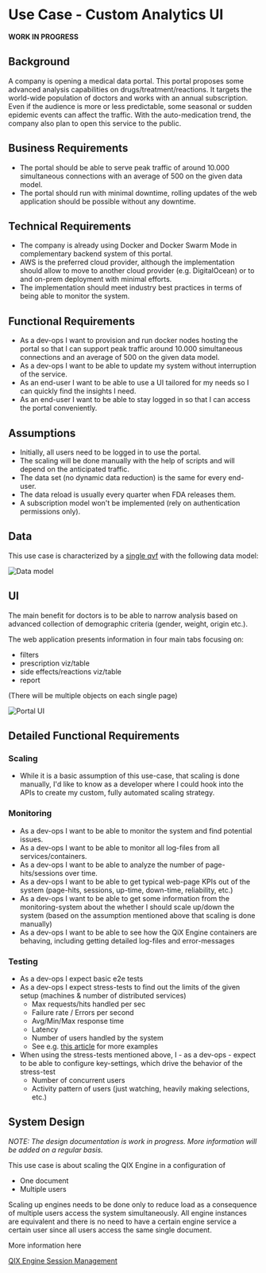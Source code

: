# Use Case - Custom Analytics UI

**WORK IN PROGRESS**

## Background

A company is opening a medical data portal. This portal proposes some advanced analysis capabilities on drugs/treatment/reactions. It targets the world-wide population of doctors and works with an annual subscription. Even if the audience is more or less predictable, some seasonal or sudden epidemic events can affect the traffic. With the auto-medication trend, the company also plan to open this service to the public.

## Business Requirements

* The portal should be able to serve peak traffic of around 10.000 simultaneous connections with an average of 500 on the given data model.
* The portal should run with minimal downtime, rolling updates of the web application should be possible without any downtime.


## Technical Requirements

* The company is already using Docker and Docker Swarm Mode in complementary backend system of this portal.
* AWS is the preferred cloud provider, although the implementation should allow to move to another cloud provider (e.g. DigitalOcean) or to and on-prem deployment with minimal efforts.
* The implementation should meet industry best practices in terms of being able to monitor the system.

## Functional Requirements

* As a dev-ops I want to provision and run docker nodes hosting the portal so that I can support peak traffic around 10.000 simultaneous connections and an average of 500 on the given data model.
* As a dev-ops I want to be able to update my system without interruption of the service.
* As an end-user I want to be able to use a UI tailored for my needs so I can quickly find the insights I need.
* As an end-user I want to be able to stay logged in so that I can access the portal conveniently.

## Assumptions

* Initially, all users need to be logged in to use the portal.
* The scaling will be done manually with the help of scripts and will depend on the anticipated traffic.
* The data set (no dynamic data reduction) is the same for every end-user.
* The data reload is usually every quarter when FDA releases them.
* A subscription model won't be implemented (rely on authentication permissions only).


## Data

This use case is characterized by a [single qvf](./fda-drug-cases.qvf) with the following data model:

![Data model](./data-model.png)

## UI

The main benefit for doctors is to be able to narrow analysis based on advanced collection of demographic criteria (gender, weight, origin etc.).

The web application presents information in four main tabs focusing on:

* filters
* prescription viz/table
* side effects/reactions viz/table
* report

(There will be multiple objects on each single page)

![Portal UI](./portal-ui.png)

## Detailed Functional Requirements

### Scaling

- While it is a basic assumption of this use-case, that scaling is done manually, I'd like to know as a developer where I could hook into the APIs to create my custom, fully automated scaling strategy.

### Monitoring

- As a dev-ops I want to be able to monitor the system and find potential issues.
- As a dev-ops I want to be able to monitor all log-files from all services/containers.
- As a dev-ops I want to be able to analyze the number of page-hits/sessions over time.
- As a dev-ops I want to be able to get typical web-page KPIs out of the system (page-hits, sessions, up-time, down-time, reliability, etc.)
- As a dev-ops I want to be able to get some information from the monitoring-system about the whether I should scale up/down the system (based on the assumption mentioned above that scaling is done manually)
- As a dev-ops I want to be able to see how the QiX Engine containers are behaving, including getting detailed log-files and error-messages

### Testing

- As a dev-ops I expect basic e2e tests
- As a dev-ops I expect stress-tests to find out the limits of the given setup (machines & number of distributed services)
    - Max requests/hits handled per sec
    - Failure rate / Errors per second
    - Avg/Min/Max response time
    - Latency
    - Number of users handled by the system
    - See e.g. [this article](https://www.blazemeter.com/blog/understanding-your-reports-part-2-kpi-correlations?utm_source=Blog&utm_medium=BM_Blog&utm_campaign=kpis-part1) for more examples
- When using the stress-tests mentioned above, I - as a dev-ops - expect to be able to configure key-settings, which drive the behavior of the stress-test
    - Number of concurrent users
    - Activity pattern of users (just watching, heavily making selections, etc.)

## System Design

_NOTE: The design documentation is work in progress. More information will be added on a regular basis._

This use case is about scaling the QIX Engine in a configuration of
- One document
- Multiple users

Scaling up engines needs to be done only to reduce load as a consequence of multiple users access the system simultaneously. All engine instances are equivalent and there is no need to have a certain engine service a certain user since all users access the same single document.

More information here

[QIX Engine Session Management](./system-design/session-management.md)
